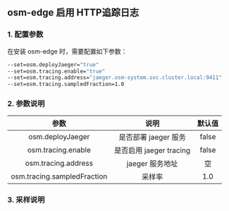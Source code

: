 ## osm-edge 启用 HTTP追踪日志 ##
### 1. 配置参数 ###
在安装 osm-edge 时，需要配置如下参数：
```bash
--set=osm.deployJaeger="true"
--set=osm.tracing.enable="true"
--set=osm.tracing.address="jaeger.osm-system.svc.cluster.local:9411"
--set=osm.tracing.sampledFraction=1.0
```
### 2. 参数说明 ###
| 参数 | 说明 | 默认值 |
| :-----:| :----: | :----: |
| osm.deployJaeger | 是否部署 jaeger 服务 | false |
| osm.tracing.enable | 是否启用 jaeger tracing | false |
| osm.tracing.address | jaeger 服务地址 | 空 |
| osm.tracing.sampledFraction | 采样率 | 1.0 |
### 3. 采样说明 ###
